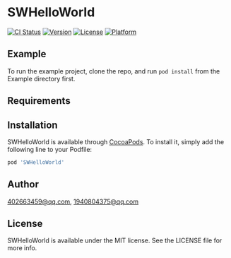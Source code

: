 # SWHelloWorld

[![CI Status](https://img.shields.io/travis/402663459@qq.com/SWHelloWorld.svg?style=flat)](https://travis-ci.org/402663459@qq.com/SWHelloWorld)
[![Version](https://img.shields.io/cocoapods/v/SWHelloWorld.svg?style=flat)](https://cocoapods.org/pods/SWHelloWorld)
[![License](https://img.shields.io/cocoapods/l/SWHelloWorld.svg?style=flat)](https://cocoapods.org/pods/SWHelloWorld)
[![Platform](https://img.shields.io/cocoapods/p/SWHelloWorld.svg?style=flat)](https://cocoapods.org/pods/SWHelloWorld)

## Example

To run the example project, clone the repo, and run `pod install` from the Example directory first.

## Requirements

## Installation

SWHelloWorld is available through [CocoaPods](https://cocoapods.org). To install
it, simply add the following line to your Podfile:

```ruby
pod 'SWHelloWorld'
```

## Author

402663459@qq.com, 1940804375@qq.com

## License

SWHelloWorld is available under the MIT license. See the LICENSE file for more info.
